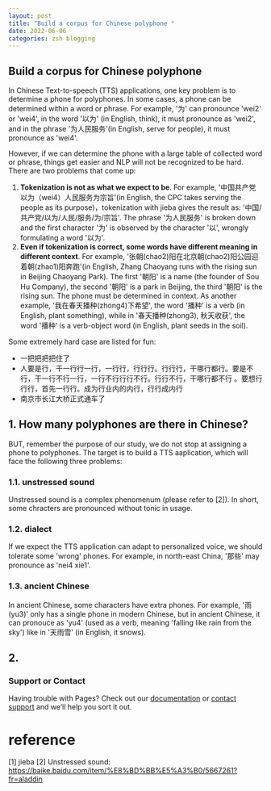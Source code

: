 ```yaml
---
layout: post
title: "Build a corpus for Chinese polyphone "
date: 2022-06-06
categories: zsh blogging
---
```


## Build a corpus for Chinese polyphone 

In Chinese Text-to-speech (TTS) applications, one key problem is to determine a phone for polyphones. In some cases, a phone can be determined within a word or phrase. For example, '为' can pronounce 'wei2' or 'wei4', in the word '以为' (in English, think), it must pronounce as 'wei2', and in the phrase '为人民服务'(in English, serve for people), it must pronounce as 'wei4'.

However, if we can determine the phone with a large table of collected word or phrase, things get easier and NLP will not be recognized to be hard. There are two problems that come up:

1. **Tokenization is not as what we expect to be**. For example, '中国共产党以为（wei4）人民服务为宗旨'(in English, the CPC takes serving the people as its purpose)，tokenization with jieba gives the result as: '中国/共产党/以为/人民/服务/为/宗旨'. The phrase '为人民服务' is broken down and the first character '为' is observed by the character '以', wrongly formulating a word '以为'.
2. **Even if tokenization is correct, some words have different meaning in different context**. For example, '张朝(chao2)阳在北京朝(chao2)阳公园迎着朝(zhao1)阳奔跑'(in English, Zhang Chaoyang runs with the rising sun in Beijing Chaoyang Park). The first '朝阳' is a name (the founder of Sou Hu Company), the second '朝阳' is a park in Beijing, the third '朝阳' is the rising sun. The phone must be determined in context. As another example, '我在春天播种(zhong4)下希望', the word '播种' is a verb (in English, plant something), while in '春天播种(zhong3), 秋天收获', the word '播种' is a verb-object word (in English, plant seeds in the soil).

Some extremely hard case are listed for fun:

- 一把把把把住了
- 人要是行，干一行行一行，一行行，行行行。行行行，干哪行都行。要是不行，干一行不行一行，一行不行行行不行。行行不行，干哪行都不行 。要想行行行，首先一行行。成为行业内的内行，行行成内行
- 南京市长江大桥正式通车了


## 1. How many polyphones are there in Chinese?

BUT, remember the purpose of our study, we do not stop at assigning a phone to polyphones. The target is to build a TTS aaplication, which will face the following three problems:

### 1.1. unstressed sound
Unstressed sound is a complex phenomenum (please refer to [2]). In short, some chracters are pronounced without tonic in usage.

### 1.2. dialect
If we expect the TTS application can adapt to personalized voice, we should tolerate some 'wrong' phones. For example, in north-east China, '那些' may pronounce as 'nei4 xie1'.

### 1.3. ancient Chinese
In ancient Chinese, some characters have extra phones. For example, '雨(yu3)' only has a single phone in modern Chinese, but in ancient Chinese, it can pronouce as 'yu4' (used as a verb, meaning 'falling like rain from the sky') like in '天雨雪' (in English, it snows).

## 2.

### Support or Contact

Having trouble with Pages? Check out our [documentation](https://docs.github.com/categories/github-pages-basics/) or [contact support](https://support.github.com/contact) and we’ll help you sort it out.


# reference
[1] jieba
[2] Unstressed sound: https://baike.baidu.com/item/%E8%BD%BB%E5%A3%B0/5667261?fr=aladdin
